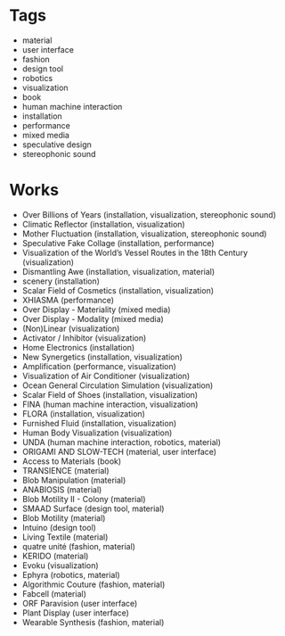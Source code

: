 # Tags
- material
- user interface
- fashion
- design tool
- robotics
- visualization
- book
- human machine interaction
- installation
- performance
- mixed media
- speculative design
- stereophonic sound

# Works
- Over Billions of Years (installation, visualization, stereophonic sound)
- Climatic Reflector (installation, visualization)
- Mother Fluctuation (installation, visualization, stereophonic sound)
- Speculative Fake Collage (installation, performance)
- Visualization of the World’s Vessel Routes in the 18th Century (visualization)
- Dismantling Awe (installation, visualization, material)
- scenery (installation)
- Scalar Field of Cosmetics (installation, visualization)
- XHIASMA (performance)
- Over Display - Materiality (mixed media)
- Over Display - Modality (mixed media)
- (Non)Linear (visualization)
- Activator / Inhibitor (visualization)
- Home Electronics (installation)
- New Synergetics (installation, visualization)
- Amplification (performance, visualization)
- Visualization of Air Conditioner (visualization)
- Ocean General Circulation Simulation (visualization)
- Scalar Field of Shoes (installation, visualization)
- FINA (human machine interaction, visualization)
- FLORA (installation, visualization)
- Furnished Fluid (installation, visualization)
- Human Body Visualization (visualization)
- UNDA (human machine interaction, robotics, material)
- ORIGAMI AND SLOW-TECH (material, user interface)
- Access to Materials (book)
- TRANSIENCE (material)
- Blob Manipulation (material)
- ANABIOSIS (material)
- Blob Motility II - Colony (material)
- SMAAD Surface (design tool, material)
- Blob Motility (material)
- Intuino (design tool)
- Living Textile (material)
- quatre unité (fashion, material)
- KERIDO (material)
- Evoku (visualization)
- Ephyra (robotics, material)
- Algorithmic Couture (fashion, material)
- Fabcell (material)
- ORF Paravision (user interface)
- Plant Display (user interface)
- Wearable Synthesis (fashion, material)